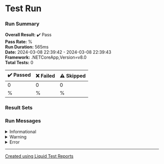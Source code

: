 ﻿
# Test Run
### Run Summary

<p>
<strong>Overall Result:</strong> ✔️ Pass <br />
<strong>Pass Rate:</strong> % <br />
<strong>Run Duration:</strong> 565ms <br />
<strong>Date:</strong> 2024-03-08 22:39:42 - 2024-03-08 22:39:43 <br />
<strong>Framework:</strong> .NETCoreApp,Version=v8.0 <br />
<strong>Total Tests:</strong> 0 <br />
</p>

<table>
<thead>
<tr>
<th>✔️ Passed</th>
<th>❌ Failed</th>
<th>⚠️ Skipped</th>
</tr>
</thead>
<tbody>
<tr>
<td>0</td>
<td>0</td>
<td>0</td>
</tr>
<tr>
<td>%</td>
<td>%</td>
<td>%</td>
</tr>
</tbody>
</table>

### Result Sets

### Run Messages
<details>
<summary>Informational</summary>
<pre><code>
[xUnit.net 00:00:00.00] xUnit.net VSTest Adapter v2.4.5+1caef2f33e (64-bit .NET 8.0.2)
[xUnit.net 00:00:00.22]   Discovering: DVDLibraryTest
[xUnit.net 00:00:00.23]   Discovered:  DVDLibraryTest
[xUnit.net 00:00:00.23]   Starting:    DVDLibraryTest
</code></pre>
</details>

<details>
<summary>Warning</summary>
<pre><code>
</code></pre>
</details>

<details>
<summary>Error</summary>
<pre><code>
The active test run was aborted. Reason: Test host process crashed
</code></pre>
</details>



----

[Created using Liquid Test Reports](https://github.com/kurtmkurtm/LiquidTestReports)